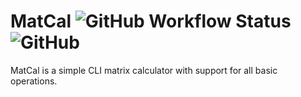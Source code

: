 # MatCal ![GitHub Workflow Status](https://img.shields.io/github/workflow/status/McPig/MatCal/build) ![GitHub](https://img.shields.io/github/license/McPig/MatCal?style=flat)
MatCal is a simple CLI matrix calculator with support for all basic operations.
